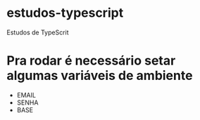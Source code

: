 # estudos-typescript

Estudos de TypeScrit

# Pra rodar é necessário setar algumas variáveis de ambiente

 * EMAIL
 * SENHA
 * BASE
